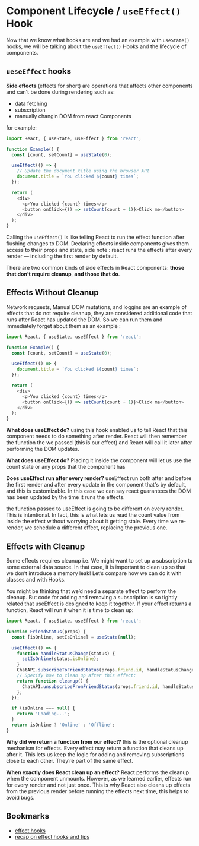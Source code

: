 # Component Lifecycle / `useEffect()` Hook

Now that we know what hooks are and we had an example with `useState()` hooks, we will be talking about the `useEffect()` Hooks and the lifecycle of components.

## `ueseEffect` hooks

**Side effects** (effects for short) are operations that affects other components and can't be done during rendering such as:

- data fetching
- subscription
- manually changin DOM from react Components

for example:

```javascript
import React, { useState, useEffect } from 'react';

function Example() {
  const [count, setCount] = useState(0);

  useEffect(() => {
    // Update the document title using the browser API
    document.title = `You clicked ${count} times`;
  });

  return (
    <div>
      <p>You clicked {count} times</p>
      <button onClick={() => setCount(count + 1)}>Click me</button>
    </div>
  );
}
```

Calling the `useEffect()` is like telling React to run the effect function after flushing changes to DOM. Declaring effects inside components gives them access to their props and state, side note : react runs the effects after every render — including the first render by default.

There are two common kinds of side effects in React components: **those that don’t require cleanup**, **and those that do**.

## Effects Without Cleanup

Network requests, Manual DOM mutations, and loggins are an example of effects that do not require cleanup, they are considered additional code that runs after React has updated the DOM. So we can run them and immediately forget about them as an example :

```js
import React, { useState, useEffect } from 'react';

function Example() {
  const [count, setCount] = useState(0);

  useEffect(() => {
    document.title = `You clicked ${count} times`;
  });

  return (
    <div>
      <p>You clicked {count} times</p>
      <button onClick={() => setCount(count + 1)}>Click me</button>
    </div>
  );
}
```

**What does useEffect do?** using this hook enabled us to tell React that this component needs to do something after render. React will then remember the function the we passed (this is our effect) and React will call it later after performing the DOM updates.

**What does useEffect do?** Placing it inside the component will let us use the count state or any props that the component has

**Does useEffect run after every render?** useEffect run both after and before the first render and after every update in the component that's by default, and this is customizable. In this case we can say react guarantees the DOM has been updated by the time it runs the effects.

the function passed to useEffect is going to be different on every render. This is intentional. In fact, this is what lets us read the count value from inside the effect without worrying about it getting stale. Every time we re-render, we schedule a different effect, replacing the previous one.

## Effects with Cleanup

Some effects requires cleanup i.e. We might want to set up a subscription to some external data source. In that case, it is important to clean up so that we don’t introduce a memory leak! Let’s compare how we can do it with classes and with Hooks.

You might be thinking that we’d need a separate effect to perform the cleanup. But code for adding and removing a subscription is so tightly related that useEffect is designed to keep it together. If your effect returns a function, React will run it when it is time to clean up:

```js
import React, { useState, useEffect } from 'react';

function FriendStatus(props) {
  const [isOnline, setIsOnline] = useState(null);

  useEffect(() => {
    function handleStatusChange(status) {
      setIsOnline(status.isOnline);
    }
    ChatAPI.subscribeToFriendStatus(props.friend.id, handleStatusChange);
    // Specify how to clean up after this effect:
    return function cleanup() {
      ChatAPI.unsubscribeFromFriendStatus(props.friend.id, handleStatusChange);
    };
  });

  if (isOnline === null) {
    return 'Loading...';
  }
  return isOnline ? 'Online' : 'Offline';
}
```

**Why did we return a function from our effect?** this is the optional cleanup mechanism for effects. Every effect may return a function that cleans up after it. This lets us keep the logic for adding and removing subscriptions close to each other. They’re part of the same effect.

**When exactly does React clean up an effect?** React performs the cleanup when the component unmounts. However, as we learned earlier, effects run for every render and not just once. This is why React also cleans up effects from the previous render before running the effects next time, this helps to avoid bugs. 

## Bookmarks

- [effect hooks](https://reactjs.org/docs/hooks-effect.html)
- [recap on effect hooks and tips](https://reactjs.org/docs/hooks-effect.html#recap)